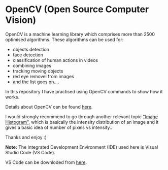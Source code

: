 # OpenCV (Open Source Computer Vision) 
OpenCV is a machine learning library which comprises more than 2500 optimised algorithms. These algorithms can be used for:
- objects detection 
- face detection 
- classification of human actions in videos
- combining images 
- tracking moving objects
- red eye removel from images 
- and the list goes on....

In this repository I have practised using OpenCV commands to show how it works.

Details about OpenCV can be found [here](https://opencv.org/about).

I would strongly recommend to go through another relevant topic ["Image Histogram"](https://docs.opencv.org/3.4/d4/d1b/tutorial_histogram_equalization.html), which is basically the intensity distribution of an image and it gives a basic idea of number of pixels vs intensity.. 

Thanks and enjoy :)

**Note:**
The Integrated Development Environment (IDE) used here is Visual Studio Code (VS Code).

VS Code can be downloded from [here](https://code.visualstudio.com). 
